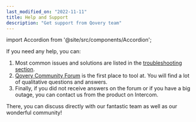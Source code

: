 ```yaml
---
last_modified_on: "2022-11-11"
title: Help and Support
description: "Get support from Qovery team"
---
```

import Accordion from '@site/src/components/Accordion';

If you need any help, you can:

1. Most common issues and solutions are listed in the [troubleshooting section][docs.using-qovery.troubleshoot].
2. [Qovery Community Forum][urls.qovery_community] is the first place to tool at. You will find a lot of qualitative questions and answers.
3. Finally, if you did not receive answers on the forum or if you have a big outage, you can contact us from the product on Intercom.

There, you can discuss directly with our fantastic team as well as our wonderful community!


[docs.using-qovery.troubleshoot]: /docs/using-qovery/troubleshoot/
[urls.qovery_community]: https://discuss.qovery.com/

